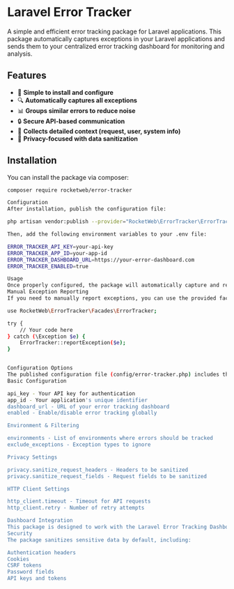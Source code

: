 # Laravel Error Tracker

A simple and efficient error tracking package for Laravel applications. This package automatically captures exceptions in your Laravel applications and sends them to your centralized error tracking dashboard for monitoring and analysis.

## Features

- 🚀 **Simple to install and configure**
- 🔍 **Automatically captures all exceptions**
- 📊 **Groups similar errors to reduce noise**
- 🔒 **Secure API-based communication**
- 🧰 **Collects detailed context (request, user, system info)**
- 🔐 **Privacy-focused with data sanitization**

## Installation

You can install the package via composer:

```bash
composer require rocketweb/error-tracker

Configuration
After installation, publish the configuration file:

php artisan vendor:publish --provider="RocketWeb\ErrorTracker\ErrorTrackerServiceProvider"

Then, add the following environment variables to your .env file:

ERROR_TRACKER_API_KEY=your-api-key
ERROR_TRACKER_APP_ID=your-app-id
ERROR_TRACKER_DASHBOARD_URL=https://your-error-dashboard.com
ERROR_TRACKER_ENABLED=true

Usage
Once properly configured, the package will automatically capture and report exceptions from your Laravel application. No additional code is required!
Manual Exception Reporting
If you need to manually report exceptions, you can use the provided facade:

use RocketWeb\ErrorTracker\Facades\ErrorTracker;

try {
    // Your code here
} catch (\Exception $e) {
    ErrorTracker::reportException($e);
}


Configuration Options
The published configuration file (config/error-tracker.php) includes the following options:
Basic Configuration

api_key - Your API key for authentication
app_id - Your application's unique identifier
dashboard_url - URL of your error tracking dashboard
enabled - Enable/disable error tracking globally

Environment & Filtering

environments - List of environments where errors should be tracked
exclude_exceptions - Exception types to ignore

Privacy Settings

privacy.sanitize_request_headers - Headers to be sanitized
privacy.sanitize_request_fields - Request fields to be sanitized

HTTP Client Settings

http_client.timeout - Timeout for API requests
http_client.retry - Number of retry attempts

Dashboard Integration
This package is designed to work with the Laravel Error Tracking Dashboard. Follow the dashboard setup instructions to create your centralized error monitoring system.
Security
The package sanitizes sensitive data by default, including:

Authentication headers
Cookies
CSRF tokens
Password fields
API keys and tokens
